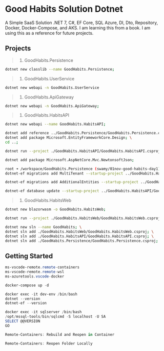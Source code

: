 # Good Habits Solution Dotnet

A Simple SaaS Solution .NET 7, C#, EF Core, SQL Azure, DI, Dto, Repository, Docker, Docker-Compose, and AKS. I am learning this from a book. I am using this as a reference for future projects.

## Projects

> 1. GoodHabits.Persistence

```bash
dotnet new classlib --name GoodHabits.Persistence;
```

> 1. GoodHabits.UserService

```bash
dotnet new webapi -n GoodHabits.UserService
```

> 1. GoodHabits.ApiGateway

```bash
dotnet new webapi -n GoodHabits.ApiGateway;
```

> 1. GoodHabits.HabitsAPI

```bash
dotnet new webapi --name GoodHabits.HabitsAPI;

dotnet add reference ../GoodHabits.Persistence/GoodHabits.Persistence.csproj; \
dotnet add package Microsoft.EntityFrameworkCore.Design; \
cd ..;

dotnet run --project ./GoodHabits.HabitsAPI/GoodHabits.HabitsAPI.csproj

dotnet add package Microsoft.AspNetCore.Mvc.NewtonsoftJson;

root ➜ /workspace/GoodHabits.Persistence (swamy/01nov-good-habits-day1)>
dotnet-ef migrations add MultiTenant --startup-project ../GoodHabits.HabitsAPI/GoodHabits.HabitsAPI.csproj

dotnet-ef migrations add AdditionalEntities --startup-project ../GoodHabits.HabitsAPI/GoodHabits.HabitsAPI.csproj

dotnet-ef database update --startup-project ../GoodHabits.HabitsAPI/GoodHabits.HabitsAPI.csproj
```

> 1. GoodHabits.HabitsWeb

```bash
dotnet new blazorwasm -o GoodHabits.HabitsWeb;

dotnet run --project ./GoodHabits.HabitsWeb/GoodHabits.HabitsWeb.csproj
```

```bash
dotnet new sln --name GoodHabits; \
dotnet sln add ./GoodHabits.HabitsWeb/GoodHabits.HabitsWeb.csproj; \
dotnet sln add ./GoodHabits.HabitsAPI/GoodHabits.HabitsAPI.csproj; \
dotnet sln add ./GoodHabits.Persistence/GoodHabits.Persistence.csproj;
```

## Getting Started

```powershell
ms-vscode-remote.remote-containers
ms-vscode-remote.remote-wsl
ms-azuretools.vscode-docker

docker-compose up -d

docker exec -it dev-env /bin/bash
dotnet --version
dotnet-ef --version

docker exec -it sqlserver /bin/bash
/opt/mssql-tools/bin/sqlcmd -S localhost -U SA
SELECT @@VERSION
GO

Remote-Containers: Rebuild and Reopen in Container

Remote-Containers: Reopen Folder Locally
```
